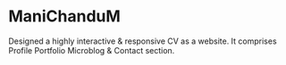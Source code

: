 # ManiChanduM
Designed a highly interactive &amp; responsive CV as a website. It comprises Profile Portfolio Microblog &amp; Contact section.
